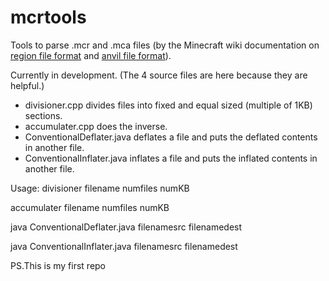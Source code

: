 # mcrtools
Tools to parse .mcr and .mca files (by the Minecraft wiki documentation on [region file format](https://minecraft.fandom.com/wiki/Region_file_format) and [anvil file format](https://minecraft.fandom.com/wiki/Anvil_file_format)).

Currently in development. (The 4 source files are here because they are helpful.)

- divisioner.cpp divides files into fixed and equal sized (multiple of 1KB) sections.
- accumulater.cpp does the inverse.
- ConventionalDeflater.java deflates a file and puts the deflated contents in another file.
- ConventionalInflater.java inflates a file and puts the inflated contents in another file.

Usage:
divisioner filename numfiles numKB

accumulater filename numfiles numKB

java ConventionalDeflater.java filenamesrc filenamedest

java ConventionalInflater.java filenamesrc filenamedest

PS.This is my first repo
